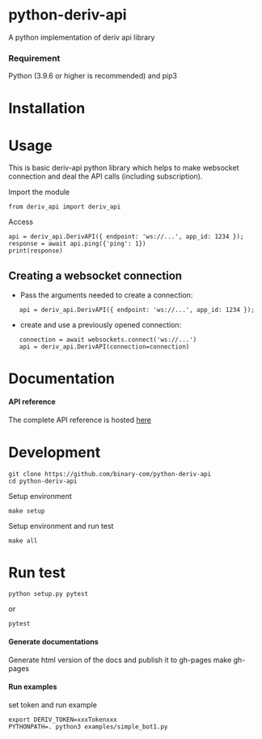 # python-deriv-api
A python implementation of deriv api library

### Requirement
Python (3.9.6 or higher is recommended) and pip3

# Installation



# Usage
This is basic deriv-api python library which helps to make websocket connection and
deal the API calls (including subscription).

Import the module

```
from deriv_api import deriv_api
```

Access 

```
api = deriv_api.DerivAPI({ endpoint: 'ws://...', app_id: 1234 });
response = await api.ping({'ping': 1})
print(response) 
```

## Creating a websocket connection
- Pass the arguments needed to create a connection:
```
   api = deriv_api.DerivAPI({ endpoint: 'ws://...', app_id: 1234 });
```

- create and use a previously opened connection:
```
   connection = await websockets.connect('ws://...')
   api = deriv_api.DerivAPI(connection=connection)
```

# Documentation

#### API reference
The complete API reference is hosted [here](https://binary-com.github.io/python-deriv-api/)

# Development
```
git clone https://github.com/binary-com/python-deriv-api
cd python-deriv-api
```
Setup environment
```
make setup
```

Setup environment and run test
```
make all
```

# Run test

```
python setup.py pytest
```

or

```
pytest
```

#### Generate documentations

Generate html version of the docs and publish it to gh-pages
make gh-pages

#### Run examples

set token and run example

```
export DERIV_TOKEN=xxxTokenxxx
PYTHONPATH=. python3 examples/simple_bot1.py
```
